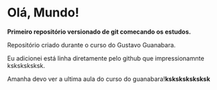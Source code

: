 # Olá, Mundo!
**Primeiro repositório versionado de git comecando os estudos.**

Repositório criado durante o curso do Gustavo Guanabara.

Eu adicionei está linha diretamente pelo github que impressionamnte ksksksksksk.

Amanha devo ver a ultima aula do curso do guanabara!**ksksksksksksk**
